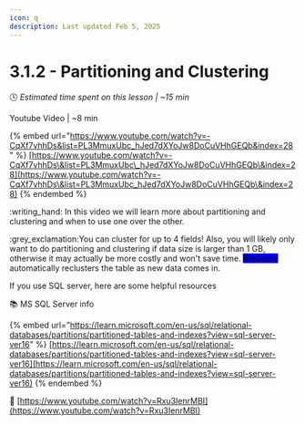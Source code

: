 ```yaml
---
icon: q
description: Last updated Feb 5, 2025
---
```


# 3.1.2 - Partitioning and Clustering

:clock4:  _Estimated time spent on this lesson | \~15 min_

Youtube Video | \~8 min

{% embed url="https://www.youtube.com/watch?v=-CqXf7vhhDs&list=PL3MmuxUbc_hJed7dXYoJw8DoCuVHhGEQb&index=28" %}
[https://www.youtube.com/watch?v=-CqXf7vhhDs\&list=PL3MmuxUbc\_hJed7dXYoJw8DoCuVHhGEQb\&index=28](https://www.youtube.com/watch?v=-CqXf7vhhDs\&list=PL3MmuxUbc_hJed7dXYoJw8DoCuVHhGEQb\&index=28)
{% endembed %}

:writing\_hand: In this video we will learn more about partitioning and clustering and when to use one over the other.&#x20;

:grey\_exclamation:You can cluster for up to 4 fields! Also, you will likely only want to do partitioning and clustering if data size is larger than 1 GB, otherwise it may actually be more costly and won't save time. <mark style="background-color:blue;">BigQuery</mark> automatically reclusters the table as new data comes in.

If you use SQL server, here are some helpful resources

:books: MS SQL Server info&#x20;

{% embed url="https://learn.microsoft.com/en-us/sql/relational-databases/partitions/partitioned-tables-and-indexes?view=sql-server-ver16" %}
[https://learn.microsoft.com/en-us/sql/relational-databases/partitions/partitioned-tables-and-indexes?view=sql-server-ver16](https://learn.microsoft.com/en-us/sql/relational-databases/partitions/partitioned-tables-and-indexes?view=sql-server-ver16)
{% endembed %}

:vhs: [https://www.youtube.com/watch?v=Rxu3IenrMBI](https://www.youtube.com/watch?v=Rxu3IenrMBI)
